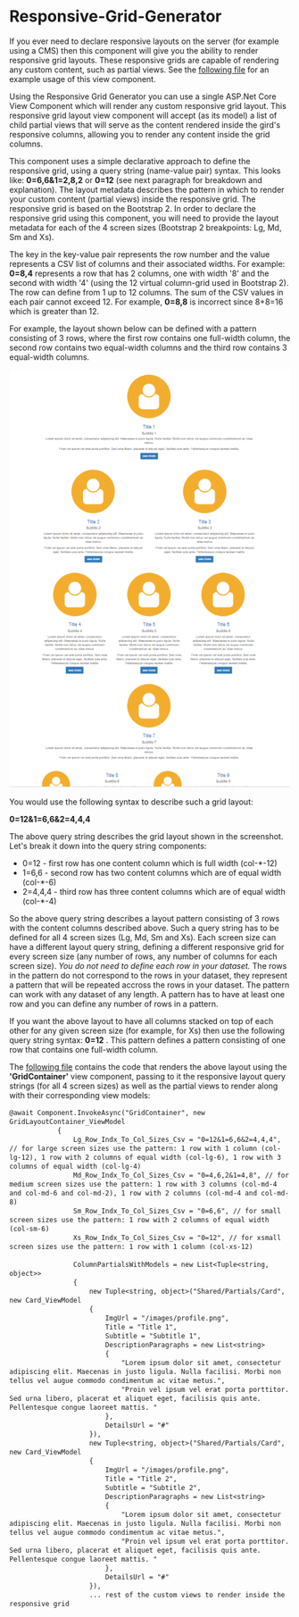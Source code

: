 # Responsive-Grid-Generator
If you ever need to declare responsive layouts on the server (for example using a CMS) then this component will give you the ability to render responsive grid layouts. These responsive grids are capable of rendering any custom content, such as partial views. 
See the [following file](https://github.com/jalva/Responsive-Grid-Generator/blob/master/WebAppWithGridGenerator/Views/Home/Index.cshtml) for an example usage of this view component.

Using the Responsive Grid Generator you can use a single ASP.Net Core View Component which will render any custom responsive grid layout.
This responsive grid layout view component will accept (as its model) a list of child partial views that will serve as the content rendered inside the gird's responsive columns, allowing you to render any content inside the grid columns. 

This component uses a simple declarative approach to define the responsive grid, using a query string (name-value pair) syntax. This looks like: **0=6,6&1=2,8,2** or **0=12** (see next paragraph for breakdown and explanation).
The layout metadata describes the pattern in which to render your custom content (partial views) inside the responsive grid.
The responsive grid is based on the Bootstrap 2.
In order to declare the responsive grid using this component, you will need to provide the layout metadata for each of the 4 screen sizes (Bootstrap 2 breakpoints: Lg, Md, Sm and Xs).

The key in the key-value pair represents the row number and the value represents a CSV list of columns and their associated widths. For example: **0=8,4** represents a row that has 2 columns, one with width '8' and the second with width '4' (using the 12 virtual column-grid used in Bootstrap 2). The row can define from 1 up to 12 columns. The sum of the CSV values in each pair cannot exceed 12. For example, **0=8,8** is incorrect since 8+8=16 which is greater than 12.

For example, the layout shown below can be defined with a pattern consisting of 3 rows, where the first row contains one full-width column, the second row contains two equal-width columns and the third row contains 3 equal-width columns.

![responsive layout](https://github.com/jalva/Responsive-Grid-Generator/blob/master/responsive-grid-layout-example.PNG)
      
You would use the following syntax to describe such a grid layout: 

**0=12&1=6,6&2=4,4,4**

The above query string describes the grid layout shown in the screenshot. Let's break it down into the query string components:

* 0=12 - first row has one content column which is full width (col-*-12)
* 1=6,6 - second row has two content columns which are of equal width (col-*-6)
* 2=4,4,4 - third row has three content columns which are of equal width (col-*-4)

So the above query string describes a layout pattern consisting of 3 rows with the content columns described above. 
Such a query string has to be defined for all 4 screen sizes (Lg, Md, Sm and Xs). Each screen size can have a different layout query string, defining a different responsive grid for every screen size (any number of rows, any number of columns for each screen size). 
*You do not need to define each row in your dataset.* The rows in the pattern do not correspond to the rows in your dataset, they represent a pattern that will be repeated accross the rows in your dataset. The pattern can work with any dataset of any length. A pattern has to have at least one row and you can define any number of rows in a pattern.  

If you want the above layout to have all columns stacked on top of each other for any given screen size (for example, for Xs) then use the following query string syntax: **0=12** . This pattern defines a pattern consisting of one row that contains one full-width column.

The [following file](https://github.com/jalva/Responsive-Grid-Generator/blob/master/WebAppWithGridGenerator/Views/Home/Index.cshtml) contains the code that renders the above layout using the **'GridContainer'** view component, passing to it the responsive layout query strings (for all 4 screen sizes) as well as the partial views to render along with their corresponding view models:

```
@await Component.InvokeAsync("GridContainer", new GridLayoutContainer_ViewModel
            {
                Lg_Row_Indx_To_Col_Sizes_Csv = "0=12&1=6,6&2=4,4,4", // for large screen sizes use the pattern: 1 row with 1 column (col-lg-12), 1 row with 2 columns of equal width (col-lg-6), 1 row with 3 columns of equal width (col-lg-4)
                Md_Row_Indx_To_Col_Sizes_Csv = "0=4,6,2&1=4,8", // for medium screen sizes use the pattern: 1 row with 3 columns (col-md-4 and col-md-6 and col-md-2), 1 row with 2 columns (col-md-4 and col-md-8)
                Sm_Row_Indx_To_Col_Sizes_Csv = "0=6,6", // for small screen sizes use the pattern: 1 row with 2 columns of equal width (col-sm-6)
                Xs_Row_Indx_To_Col_Sizes_Csv = "0=12", // for xsmall screen sizes use the pattern: 1 row with 1 column (col-xs-12)
                
                ColumnPartialsWithModels = new List<Tuple<string, object>>
                {
                    new Tuple<string, object>("Shared/Partials/Card", new Card_ViewModel
                    {
                        ImgUrl = "/images/profile.png",
                        Title = "Title 1",
                        Subtitle = "Subtitle 1",
                        DescriptionParagraphs = new List<string>
                        {
                            "Lorem ipsum dolor sit amet, consectetur adipiscing elit. Maecenas in justo ligula. Nulla facilisi. Morbi non tellus vel augue commodo condimentum ac vitae metus.",
                            "Proin vel ipsum vel erat porta porttitor. Sed urna libero, placerat et aliquet eget, facilisis quis ante. Pellentesque congue laoreet mattis. "
                        },
                        DetailsUrl = "#"
                    }),
                    new Tuple<string, object>("Shared/Partials/Card", new Card_ViewModel
                    {
                        ImgUrl = "/images/profile.png",
                        Title = "Title 2",
                        Subtitle = "Subtitle 2",
                        DescriptionParagraphs = new List<string>
                        {
                            "Lorem ipsum dolor sit amet, consectetur adipiscing elit. Maecenas in justo ligula. Nulla facilisi. Morbi non tellus vel augue commodo condimentum ac vitae metus.",
                            "Proin vel ipsum vel erat porta porttitor. Sed urna libero, placerat et aliquet eget, facilisis quis ante. Pellentesque congue laoreet mattis. "
                        },
                        DetailsUrl = "#"
                    }),
                    ... rest of the custom views to render inside the responsive grid
```
